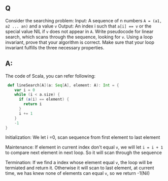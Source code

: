 ## Q
Consider the searching problem: Input: A sequence of n numbers `A = (a1, a2 ... an)` and a value `v`
Output: An index i such that `a[i] == v` or the special value NIL if `v`  does not appear in `A`.
Write pseudocode for linear search, which scans through the sequence, looking
for `v`. Using a loop invariant, prove that your algorithm is correct. Make sure that
your loop invariant fulfills the three necessary properties.

## A:
The code of Scala, you can refer following:
```Scala
 def lineSearch[A](a: Seq[A], element: A): Int = {
    var i = 0
    while (i < a.size) {
      if (a(i) == element) {
        return i
      }
      i += 1
    }
    -1
}
```

Initialization: We let i =0, scan sequence from first element to last element

Maintenance: If element in current index don't equal `v`, we will let `i = i + 1` to compare next element in next loop. So it will scan through the sequence

Termination: If we find a index whose element equal `v`, the loop will be termiated and return it. Otherwise it will scan to last element, at current time, we has knew none of elements can equal `v`, so we return -1(Nil)

